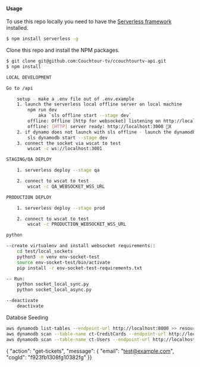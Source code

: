 #### Usage

To use this repo locally you need to have the [Serverless framework](https://serverless.com) installed.

``` bash
$ npm install serverless -g
```

Clone this repo and install the NPM packages.

``` bash
$ git clone git@github.com:Couchtour-tv/ccouchtourtv-api.git
$ npm install
```

``` bash
LOCAL DEVELOPMENT

Go to /api

	setup - make a .env file out of .env.example
	1. launch the serverless local offline server on local machine
  		npm run dev
  			aka `sls offline start --stage dev`
		offline: Offline [http for websocket] listening on http://localhost:3001
		offline: [HTTP] server ready: http://localhost:3000 🚀X
	2. if dynamo does not launch with sls offline - launch the dynamodb-local server
  		sls dynamodb start --stage dev
	3. connect the socket via wscat to test
  		wscat -c ws://localhost:3001
```

``` bash
STAGING/QA DEPLOY

	1. serverless deploy --stage qa

	2. connect to wscat to test
		wscat -c QA_WEBSOCKET_WSS_URL
```


``` bash
PRODUCTION DEPLOY

	1. serverless deploy --stage prod

	2. connect to wscat to test
		wscat -c PRODUCTION_WEBSOCKET_WSS_URL
```

``` bash
python

--create virtualenv and install websocket requirements::
	cd test/local_sockets
	python3 -m venv env-socket-test
	source env-socket-test/bin/activate
	pip install -r env-socket-test-requirements.txt

-- Run:
	python socket_local_sync.py
	python socket_local_async.py

--deactivate
	deactivate
```

Databse Seeding

```bash
aws dynamodb list-tables --endpoint-url http://localhost:8000 >> resources/seeds/tables.json
aws dynamodb scan --table-name ct-CreditCards --endpoint-url http://localhost:8000 >> resources/seeds/creditCards.json
aws dynamodb scan --table-name ct-Users --endpoint-url http://localhost:8000 >> resources/seeds/users.json
```


 { "action": "get-tickets", "message": { "email": "test@example.com", "cogId": "f923fb1308fg10382fg" }}